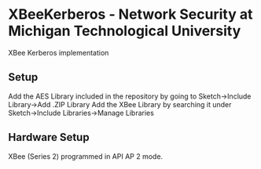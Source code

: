 # XBeeKerberos - Network Security at Michigan Technological University
XBee Kerberos implementation

## Setup
Add the AES Library included in the repository by going to Sketch->Include Library->Add .ZIP Library
Add the XBee Library by searching it under Sketch->Include Libraries->Manage Libraries

## Hardware Setup
XBee (Series 2) programmed in API AP 2 mode.  
